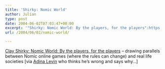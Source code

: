 ```yaml
---
title: 'Shirky: Nomic World'
author: Julian
type: post
date: 2004-06-02T07:03:47+00:00
excerpt: '"Shirky: Nomic World: By the players, for the players":https://shirky.com/writings/nomic.html  - drawing parallels between Nomic online games (where the rules can change) and real life societies [via "Adina Levin":https://alevin.com/weblog/archives/001406.html#001406]'
url: /2004/06/02/nomic-world/

---
```

[Clay Shirky: Nomic World: By the players, for the players][1] &#8211; drawing parallels between Nomic online games (where the rules can change) and real life societies [via [Adina Levin][2] who thinks he&#8217;s wrong and says why&#8230;]

 [1]: https://shirky.com/writings/nomic.html
 [2]: https://alevin.com/weblog/archives/001406.html#001406